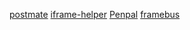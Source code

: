 [postmate](https://www.npmjs.com/package/postmate)
[iframe-helper](https://www.npmjs.com/package/iframe-helper)
[Penpal](https://www.npmjs.com/package/penpal)
[framebus](https://www.npmjs.com/package/framebus)